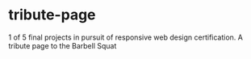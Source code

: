 # tribute-page
 1 of 5 final projects in pursuit of responsive web design certification. A tribute page to the Barbell Squat
